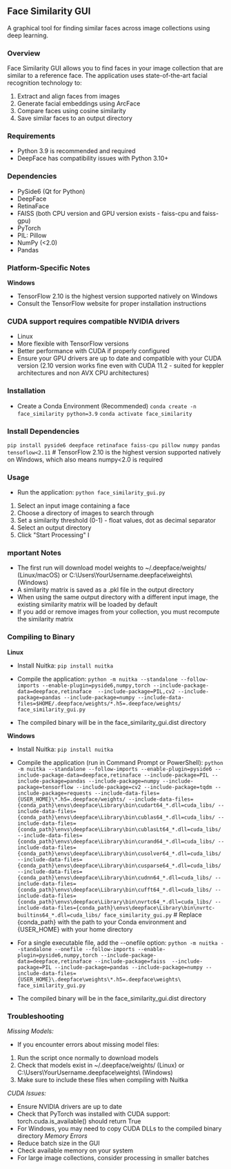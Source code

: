 ## Face Similarity GUI
A graphical tool for finding similar faces across image collections using deep learning.

### Overview
Face Similarity GUI allows you to find faces in your image collection that are similar to a reference face. The application uses state-of-the-art facial recognition technology to:

1. Extract and align faces from images
2. Generate facial embeddings using ArcFace
3. Compare faces using cosine similarity
4. Save similar faces to an output directory

### Requirements
- Python 3.9 is recommended and required
- DeepFace has compatibility issues with Python 3.10+

### Dependencies
- PySide6 (Qt for Python)
- DeepFace
- RetinaFace
- FAISS (both CPU version and GPU version exists - faiss-cpu and faiss-gpu)
- PyTorch
- PIL: Pillow
- NumPy (<2.0)
- Pandas

### Platform-Specific Notes
**Windows**
- TensorFlow 2.10 is the highest version supported natively on Windows
- Consult the TensorFlow website for proper installation instructions

### CUDA support requires compatible NVIDIA drivers
- Linux
- More flexible with TensorFlow versions
- Better performance with CUDA if properly configured
- Ensure your GPU drivers are up to date and compatible with your CUDA version (2.10 version works fine even with CUDA 11.2 - suited for keppler architectures and non AVX CPU architectures)

### Installation
- Create a Conda Environment (Recommended)
```conda create -n face_similarity python=3.9```
```conda activate face_similarity```

### Install Dependencies
```pip install pyside6 deepface retinaface faiss-cpu pillow numpy pandas tensoflow<2.11``` # TensorFlow 2.10 is the highest version supported natively on Windows, which also means numpy<2.0 is required

### Usage
- Run the application:
```python face_similarity_gui.py```

1. Select an input image containing a face
2. Choose a directory of images to search through
3. Set a similarity threshold (0-1) - float values, dot as decimal separator
4. Select an output directory
5. Click "Start Processing"
I
### mportant Notes
- The first run will download model weights to ~/.deepface/weights/ (Linux/macOS) or C:\Users\YourUsername\.deepface\weights\ (Windows)
- A similarity matrix is saved as a .pkl file in the output directory
- When using the same output directory with a different input image, the existing similarity matrix will be loaded by default
- If you add or remove images from your collection, you must recompute the similarity matrix

### Compiling to Binary
**Linux**
- Install Nuitka:
```pip install nuitka```

- Compile the application:
```python -m nuitka --standalone --follow-imports --enable-plugin=pyside6,numpy,torch --include-package-data=deepface,retinaface  --include-package=PIL,cv2 --include-package=pandas --include-package=numpy --include-data-files=$HOME/.deepface/weights/*.h5=.deepface/weights/ face_similarity_gui.py```

- The compiled binary will be in the face_similarity_gui.dist directory

**Windows**
- Install Nuitka:
```pip install nuitka```

- Compile the application (run in Command Prompt or PowerShell):
```python -m nuitka --standalone --follow-imports --enable-plugin=pyside6 --include-package-data=deepface,retinaface --include-package=PIL --include-package=pandas --include-package=numpy --include-package=tensorflow --include-package=cv2 --include-package=tqdm --include-package=requests --include-data-files={USER_HOME}\*.h5=.deepface/weights/ --include-data-files={conda_path}\envs\deepface\Library\bin\cudart64_*.dll=cuda_libs/ --include-data-files={conda_path}\envs\deepface\Library\bin\cublas64_*.dll=cuda_libs/ --include-data-files={conda_path}\envs\deepface\Library\bin\cublasLt64_*.dll=cuda_libs/ --include-data-files={conda_path}\envs\deepface\Library\bin\curand64_*.dll=cuda_libs/ --include-data-files={conda_path}\envs\deepface\Library\bin\cusolver64_*.dll=cuda_libs/ --include-data-files={conda_path}\envs\deepface\Library\bin\cusparse64_*.dll=cuda_libs/ --include-data-files={conda_path}\envs\deepface\Library\bin\cudnn64_*.dll=cuda_libs/ --include-data-files={conda_path}\envs\deepface\Library\bin\cufft64_*.dll=cuda_libs/ --include-data-files={conda_path}\envs\deepface\Library\bin\nvrtc64_*.dll=cuda_libs/ --include-data-files={conda_path}\envs\deepface\Library\bin\nvrtc-builtins64_*.dll=cuda_libs/ face_similarity_gui.py``` # Replace {conda_path} with the path to your Conda environment and {USER_HOME} with your home directory

- For a single executable file, add the --onefile option:
```python -m nuitka --standalone --onefile --follow-imports --enable-plugin=pyside6,numpy,torch --include-package-data=deepface,retinaface --include-package=faiss  --include-package=PIL --include-package=pandas --include-package=numpy --include-data-files={USER_HOME}\.deepface\weights\*.h5=.deepface\weights\ face_similarity_gui.py```

- The compiled binary will be in the face_similarity_gui.dist directory

### Troubleshooting
*Missing Models:*
- If you encounter errors about missing model files:
1. Run the script once normally to download models
2. Check that models exist in ~/.deepface/weights/ (Linux) or C:\Users\YourUsername\.deepface\weights\ (Windows)
3. Make sure to include these files when compiling with Nuitka

*CUDA Issues:*
- Ensure NVIDIA drivers are up to date
- Check that PyTorch was installed with CUDA support: torch.cuda.is_available() should return True
- For Windows, you may need to copy CUDA DLLs to the compiled binary directory
*Memory Errors*
- Reduce batch size in the GUI
- Check available memory on your system
- For large image collections, consider processing in smaller batches